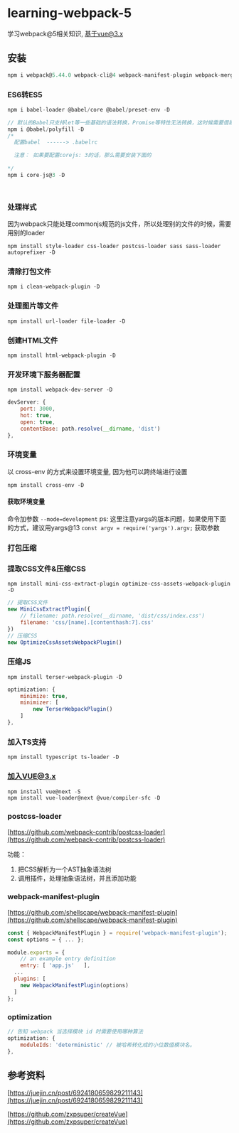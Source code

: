 # learning-webpack-5

学习webpack@5相关知识, 基于vue@3.x

## 安装

```js
npm i webpack@5.44.0 webpack-cli@4 webpack-manifest-plugin webpack-merge -D
```

### ES6转ES5

```js
npm i babel-loader @babel/core @babel/preset-env -D

// 默认的Babel只⽀持let等⼀些基础的语法转换，Promise等特性无法转换，这时候需要借助@babel/polyfill，把es的新特性都装进来，来弥补低版本浏览器中缺失的特性。
npm i @babel/polyfill -D
/*
  配置babel  ------> .babelrc

  注意： 如果要配置corejs: 3的话，那么需要安装下面的
  
*/ 
npm i core-js@3 -D




```


### 处理样式

因为webpack只能处理commonjs规范的js文件，所以处理别的文件的时候，需要用别的loader

`npm install style-loader css-loader postcss-loader sass sass-loader autoprefixer -D`

### 清除打包文件

`npm i clean-webpack-plugin -D`

### 处理图片等文件

`npm install url-loader file-loader -D`

### 创建HTML文件

`npm install html-webpack-plugin -D`

### 开发环境下服务器配置

`npm install webpack-dev-server -D`

```js
devServer: {
    port: 3000,
    hot: true,
    open: true,
    contentBase: path.resolve(__dirname, 'dist')
},
```

### 环境变量

以 cross-env 的方式来设置环境变量, 因为他可以跨终端进行设置

`npm install cross-env -D`

#### 获取环境变量

命令加参数 `--mode=development`
ps: 这里注意yargs的版本问题，如果使用下面的方式，建议用yargs@13
`const argv = require('yargs').argv;` 获取参数

### 打包压缩

### 提取CSS文件&压缩CSS

`npm install mini-css-extract-plugin optimize-css-assets-webpack-plugin -D`

```js
// 提取CSS文件
new MiniCssExtractPlugin({
    // filename: path.resolve(__dirname, 'dist/css/index.css')
    filename: 'css/[name].[contenthash:7].css'
})
// 压缩CSS
new OptimizeCssAssetsWebpackPlugin()
```

### 压缩JS

`npm install terser-webpack-plugin -D`

```js
optimization: {
    minimize: true,
    minimizer: [
        new TerserWebpackPlugin()
    ]
},
```

### 加入TS支持

`npm install typescript ts-loader -D`

### 加入VUE@3.x

```js
npm install vue@next -S
npm install vue-loader@next @vue/compiler-sfc -D
```


### postcss-loader

[https://github.com/webpack-contrib/postcss-loader](https://github.com/webpack-contrib/postcss-loader)

功能： 
1. 把CSS解析为一个AST抽象语法树
2. 调用插件，处理抽象语法树，并且添加功能

### webpack-manifest-plugin

[https://github.com/shellscape/webpack-manifest-plugin](https://github.com/shellscape/webpack-manifest-plugin)

```js
const { WebpackManifestPlugin } = require('webpack-manifest-plugin');
const options = { ... };

module.exports = {
	// an example entry definition
	entry: [ 'app.js'	],
  ...
  plugins: [
    new WebpackManifestPlugin(options)
  ]
};

```

### optimization

```js
// 告知 webpack 当选择模块 id 时需要使用哪种算法
optimization: {
    moduleIds: 'deterministic' // 被哈希转化成的小位数值模块名。
},
```

## 参考资料

[https://juejin.cn/post/6924180659829211143](https://juejin.cn/post/6924180659829211143)

[https://github.com/zxpsuper/createVue](https://github.com/zxpsuper/createVue)
